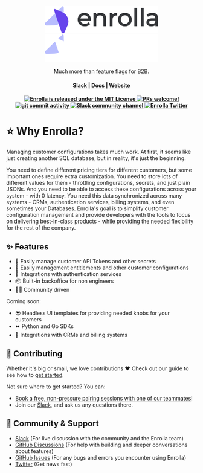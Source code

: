 <br>
<br>
<p align="center">
<a href="https://enrolla.io/#gh-light-mode-only">
<img width="300" src="https://raw.githubusercontent.com/enrolla/enrolla/main/logo-light.png#gh-light-mode-only">
</a>
<a href="https://enrolla.io/#gh-dark-mode-only">
<img width="300" src="https://raw.githubusercontent.com/enrolla/enrolla/main/logo-dark.png#gh-dark-mode-only">
</a>
</p>
<p align="center">
  <p align="center">Much more than feature flags for B2B.</p>
</p>
<h4 align="center">
  <a href="https://join.slack.com/t/enrollacommunity/shared_invite/zt-1naxh3lia-wIvFcLyCEXTYzAuO1U688Q">Slack</a> |
  <a href="https://docs.enrolla.io">Docs</a> |
  <a href="https://www.enrolla.io">Website</a>
</h4>

<h4 align="center">
   <a href="https://github.com/enrolla/enrolla/blob/main/LICENSE">
    <img src="https://img.shields.io/badge/license-MIT-blue.svg" alt="Enrolla is released under the MIT License">
  </a>
  <a href="https://github.com/enrolla/enrolla/blob/main/CONTRIBUTING.md">
    <img src="https://img.shields.io/badge/PRs-Welcome-brightgreen" alt="PRs welcome!" />
  </a>
  <a href="https://github.com/enrolla/enrolla/issues">
    <img src="https://img.shields.io/github/commit-activity/m/enrolla/enrolla" alt="git commit activity" />
  </a>
  <a href="https://join.slack.com/t/enrollacommunity/shared_invite/zt-1naxh3lia-wIvFcLyCEXTYzAuO1U688Q">
    <img src="https://img.shields.io/badge/chat-on%20Slack-blueviolet" alt="Slack community channel" />
  </a>
  <a href="https://twitter.com/enrolla_io">
    <img src="https://img.shields.io/twitter/follow/enrolla_io?label=Follow" alt="Enrolla Twitter" />
  </a>
</h4>

# ⭐️ Why Enrolla?

Managing customer configurations takes much work. At first, it seems like just creating another SQL database, but in reality, it's just the beginning.

You need to define different pricing tiers for different customers, but some important ones require extra customization. You need to store lots of different values for them - throttling configurations, secrets, and just plain JSONs. And you need to be able to access these configurations across your system - with 0 latency. You need this data synchronized across many systems - CRMs, authentication services, billing systems, and even sometimes your Databases.
Enrolla's goal is to simplify customer configuration management and provide developers with the tools to focus on delivering best-in-class products - while providing the needed flexibility for the rest of the company.

## ✨ Features

- 🔐 Easily manage customer API Tokens and other secrets
- 🛂 Easily management entitlements and other customer configurations
- 🧩 Integrations with authentication services
- 📦 Built-in backoffice for non engineers
- 👩‍💻 Community driven

Coming soon:

- 😎 Headless UI templates for providing needed knobs for your customers
- ⏩ Python and Go SDKs
- 🧩 Integrations with CRMs and billing systems

## 🌱 Contributing

Whether it's big or small, we love contributions ❤️ Check out our guide to see how to [get started](https://docs.enrolla.io/contributing/overview).

Not sure where to get started? You can:

- [Book a free, non-pressure pairing sessions with one of our teammates](mailto:nir@enrolla.io?subject=Pairing%20session&body=I'd%20like%20to%20do%20a%20pairing%20session!)!
- Join our <a href="https://join.slack.com/t/enrollacommunity/shared_invite/zt-1naxh3lia-wIvFcLyCEXTYzAuO1U688Q">Slack</a>, and ask us any questions there.

## 💚 Community & Support

- [Slack](https://join.slack.com/t/enrollacommunity/shared_invite/zt-1naxh3lia-wIvFcLyCEXTYzAuO1U688Q) (For live discussion with the community and the Enrolla team)
- [GitHub Discussions](https://github.com/enrolla/enrolla/discussions) (For help with building and deeper conversations about features)
- [GitHub Issues](https://github.com/enrolla/enrolla/issues) (For any bugs and errors you encounter using Enrolla)
- [Twitter](https://twitter.com/enrolla_io) (Get news fast)

